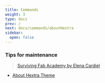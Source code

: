 ```yaml
---
title: Commands
weight: 3
type: docs
prev: /
next: docs/commands/aboutHextra
sidebar:
  open: false
---
```


### Tips for maintenance

>[Surviving Fab Academy by Elena Cardiel](https://fabacademy.org/2019/labs/leon/students/elena-cardiel/diary.html)

- [About Hextra Theme](abouthextra)